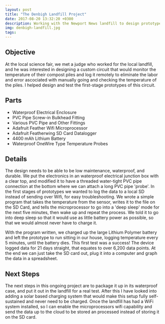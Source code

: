 ```yaml
---
layout: post
title: "The Denbigh Landfill Project"
date: 2017-08-20 13:32:20 +0300
description: Working with the Newport News landfill to design prototype a remote monitoring system for the temperature of the compost piles. # Add post description (optional)
img: denbigh-landfill.jpg
tags:
---
```


## Objective
At the local science fair, we met a judge who worked for the local landfill, and he was interested in designing a custom circuit that would monitor the temperature of their compost piles and log it remotely to eliminate the labor and error ascociated with manually going and checking the temperature of the piles. I helped design and test the first-stage prototypes of this circuit.

## Parts
* Waterproof Electrical Enclosure
* PVC Pipe Screw-in Bulkhead Fitting
* Various PVC Pipe and Other Fittings
* Adafruit Feather Wifi Microprocessor
* Adafruit Featherwing SD Card Datalogger
* 4400 mAh Lithium Battery
* Waterproof OneWire Type Temperature Probes

## Details
The design needs to be able to be low maintenance, waterproof, and durable. We put the electronics in an waterproof electrical junction box with a clear top, and modified it to have a threaded water-tight PVC pipe connection at the bottom where we can attach a long PVC pipe 'probe'. In the first stages of prototypes we wanted to log the data to a local SD instead of sending over Wifi, for easy troubleshooting. We wrote a simple program that takes the temperature from the sensor, writes it to the file on the SD Card, and tells the microprocessor to go into a 'deep sleep' mode for the next five minutes, then wake up and repeat the process. We told it to go into deep sleep so that it would use as little battery power as possible, so that we would almost never have to charge it. 

With the program written, we charged up the large Lithium Polymer battery and left the prototype to run sitting in our house, logging temperature every 5 minutes, until the battery dies. This first test was a success! The device logged data for 21 days straight, that equates to over 6,200 data points. At the end we can just take the SD card out, plug it into a computer and graph the data in a spreadsheet.

## Next Steps
The next steps in this ongoing project are to package it up in its waterproof case, and put it out in the landfill for a real test. After this I have looked into adding a solar based charging system that would make this setup fully self-sustained and never need to be charged. Once the landfill has had a WiFi system installed, so I can enable the microprocessors wifi capability and send the data up to the cloud to be stored an processed instead of storing it on the SD card.
